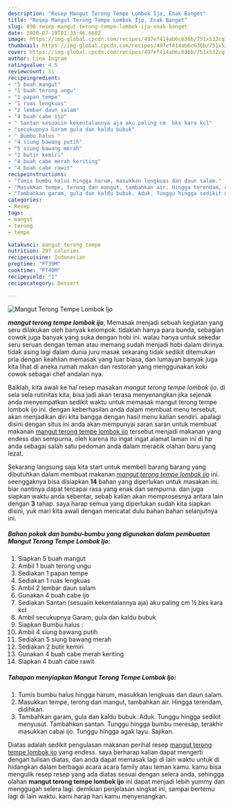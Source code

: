 ```yaml
---
description: "Resep Mangut Terong Tempe Lombok Ijo, Enak Banget"
title: "Resep Mangut Terong Tempe Lombok Ijo, Enak Banget"
slug: 898-resep-mangut-terong-tempe-lombok-ijo-enak-banget
date: 2020-07-19T01:33:46.668Z
image: https://img-global.cpcdn.com/recipes/497ef414ab6c636b/751x532cq70/mangut-terong-tempe-lombok-ijo-foto-resep-utama.jpg
thumbnail: https://img-global.cpcdn.com/recipes/497ef414ab6c636b/751x532cq70/mangut-terong-tempe-lombok-ijo-foto-resep-utama.jpg
cover: https://img-global.cpcdn.com/recipes/497ef414ab6c636b/751x532cq70/mangut-terong-tempe-lombok-ijo-foto-resep-utama.jpg
author: Lina Ingram
ratingvalue: 4.5
reviewcount: 11
recipeingredient:
- "5 buah mangut"
- "1 buah terong ungu"
- "1 papan tempe"
- "1 ruas lengkuas"
- "2 lembar daun salam"
- "4 buah cabe ijo"
- " Santan sesuaiin kekentalannya aja aku paling cm  bks kara kcl"
- "secukupnya Garam gula dan kaldu bubuk"
- " Bumbu halus "
- "4 siung bawang putih"
- "5 siung bawang merah"
- "2 butir kemiri"
- "4 buah cabe merah keriting"
- "4 buah cabe rawit"
recipeinstructions:
- "Tumis bumbu halus hingga harum, masukkan lengkuas dan daun salam."
- "Masukkan tempe, terong dan mangut, tambahkan air. Hingga terendam, didihkan."
- "Tambahkan garam, gula dan kaldu bubuk. Aduk. Tunggu hingga sedikit menyusut. Tambahkan santan. Tunggu hingga bumbu meresap, terakhir masukkan cabai ijo. Tunggu hingga agak layu. Sajikan."
categories:
- Resep
tags:
- mangut
- terong
- tempe

katakunci: mangut terong tempe 
nutrition: 207 calories
recipecuisine: Indonesian
preptime: "PT39M"
cooktime: "PT40M"
recipeyield: "1"
recipecategory: Dessert

---
```



![Mangut Terong Tempe Lombok Ijo](https://img-global.cpcdn.com/recipes/497ef414ab6c636b/751x532cq70/mangut-terong-tempe-lombok-ijo-foto-resep-utama.jpg)

<b><i>mangut terong tempe lombok ijo</i></b>, Memasak menjadi sebuah kegiatan yang seru dilakukan oleh banyak kelompok. tidaklah hanya para bunda, sebagian cowok juga banyak yang suka dengan hobi ini. walau hanya untuk sekedar seru seruan dengan teman atau memang sudah menjadi hobi dalam dirinya. tidak asing lagi dalam dunia juru masak sekarang tidak sedikit ditemukan pria dengan keahlian memasak yang luar biasa, dan lumayan banyak juga kita lihat di aneka rumah makan dan restoran yang menggunakan koki cowok sebagai chef andalan nya.

Baiklah, kita awali ke hal resep masakan <i>mangut terong tempe lombok ijo</i>. di sela sela rutinitas kita, bisa jadi akan terasa menyenangkan jika sejenak anda menyempatkan sedikit waktu untuk memasak mangut terong tempe lombok ijo ini. dengan keberhasilan anda dalam membuat menu tersebut, akan menjadikan diri kita bangga dengan hasil menu kalian sendiri. apalagi disini dengan situs ini anda akan mempunyai saran saran untuk membuat makanan <u>mangut terong tempe lombok ijo</u> tersebut menjadi makanan yang endess dan sempurna, oleh karena itu ingat ingat alamat laman ini di hp anda sebagai salah satu pedoman anda dalam meracik olahan baru yang lezat.




Sekarang langsung saja kita start untuk membeli barang barang yang dibutuhkan dalam membuat makanan <u><i>mangut terong tempe lombok ijo</i></u> ini. seenggaknya bisa disiapkan <b>14</b> bahan yang diperlukan untuk masakan ini. biar nantinya dapat tercapai rasa yang enak dan sempurna. dan juga siapkan waktu anda sebentar, sebab kalian akan memprosesnya antara lain dengan <b>3</b> tahap. saya harap semua yang diperlukan sudah kita siapkan disini, yuk mari kita awali dengan mencatat dulu bahan bahan selanjutnya ini.

<!--inarticleads1-->

##### Bahan pokok dan bumbu-bumbu yang digunakan dalam pembuatan Mangut Terong Tempe Lombok Ijo:

1. Siapkan 5 buah mangut
1. Ambil 1 buah terong ungu
1. Sediakan 1 papan tempe
1. Sediakan 1 ruas lengkuas
1. Ambil 2 lembar daun salam
1. Gunakan 4 buah cabe ijo
1. Sediakan  Santan (sesuaiin kekentalannya aja) aku paling cm ½ bks kara kcl
1. Ambil secukupnya Garam, gula dan kaldu bubuk
1. Siapkan  Bumbu halus :
1. Ambil 4 siung bawang putih
1. Sediakan 5 siung bawang merah
1. Sediakan 2 butir kemiri
1. Gunakan 4 buah cabe merah keriting
1. Siapkan 4 buah cabe rawit




<!--inarticleads2-->

##### Tahapan menyiapkan Mangut Terong Tempe Lombok Ijo:

1. Tumis bumbu halus hingga harum, masukkan lengkuas dan daun salam.
1. Masukkan tempe, terong dan mangut, tambahkan air. Hingga terendam, didihkan.
1. Tambahkan garam, gula dan kaldu bubuk. Aduk. Tunggu hingga sedikit menyusut. Tambahkan santan. Tunggu hingga bumbu meresap, terakhir masukkan cabai ijo. Tunggu hingga agak layu. Sajikan.




Diatas adalah sedikit pengulasan makanan perihal resep <u>mangut terong tempe lombok ijo</u> yang endess. saya berharap kalian dapat mengerti dengan tulisan diatas, dan anda dapat memasak lagi di lain waktu untuk di hidangkan dalam berbagai acara acara family atau teman kamu. kamu bisa mengulik resep resep yang ada diatas sesuai dengan selera anda, sehingga olahan <b>mangut terong tempe lombok ijo</b> ini dapat menjadi lebih yummy dan menggugah selera lagi. demikian penjelasan singkat ini, sampai bertemu lagi di lain waktu. kami harap hari kamu menyenangkan.
